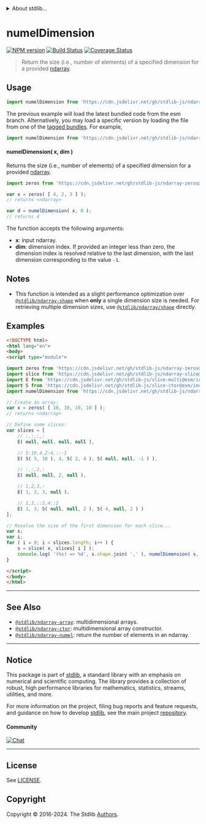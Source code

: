<!--

@license Apache-2.0

Copyright (c) 2023 The Stdlib Authors.

Licensed under the Apache License, Version 2.0 (the "License");
you may not use this file except in compliance with the License.
You may obtain a copy of the License at

   http://www.apache.org/licenses/LICENSE-2.0

Unless required by applicable law or agreed to in writing, software
distributed under the License is distributed on an "AS IS" BASIS,
WITHOUT WARRANTIES OR CONDITIONS OF ANY KIND, either express or implied.
See the License for the specific language governing permissions and
limitations under the License.

-->


<details>
  <summary>
    About stdlib...
  </summary>
  <p>We believe in a future in which the web is a preferred environment for numerical computation. To help realize this future, we've built stdlib. stdlib is a standard library, with an emphasis on numerical and scientific computation, written in JavaScript (and C) for execution in browsers and in Node.js.</p>
  <p>The library is fully decomposable, being architected in such a way that you can swap out and mix and match APIs and functionality to cater to your exact preferences and use cases.</p>
  <p>When you use stdlib, you can be absolutely certain that you are using the most thorough, rigorous, well-written, studied, documented, tested, measured, and high-quality code out there.</p>
  <p>To join us in bringing numerical computing to the web, get started by checking us out on <a href="https://github.com/stdlib-js/stdlib">GitHub</a>, and please consider <a href="https://opencollective.com/stdlib">financially supporting stdlib</a>. We greatly appreciate your continued support!</p>
</details>

# numelDimension

[![NPM version][npm-image]][npm-url] [![Build Status][test-image]][test-url] [![Coverage Status][coverage-image]][coverage-url] <!-- [![dependencies][dependencies-image]][dependencies-url] -->

> Return the size (i.e., number of elements) of a specified dimension for a provided [ndarray][@stdlib/ndarray/ctor].

<!-- Section to include introductory text. Make sure to keep an empty line after the intro `section` element and another before the `/section` close. -->

<section class="intro">

</section>

<!-- /.intro -->

<!-- Package usage documentation. -->



<section class="usage">

## Usage

```javascript
import numelDimension from 'https://cdn.jsdelivr.net/gh/stdlib-js/ndarray-numel-dimension@esm/index.mjs';
```
The previous example will load the latest bundled code from the esm branch. Alternatively, you may load a specific version by loading the file from one of the [tagged bundles](https://github.com/stdlib-js/ndarray-numel-dimension/tags). For example,

```javascript
import numelDimension from 'https://cdn.jsdelivr.net/gh/stdlib-js/ndarray-numel-dimension@v0.1.0-esm/index.mjs';
```

#### numelDimension( x, dim )

Returns the size (i.e., number of elements) of a specified dimension for a provided [ndarray][@stdlib/ndarray/ctor].

```javascript
import zeros from 'https://cdn.jsdelivr.net/gh/stdlib-js/ndarray-zeros@esm/index.mjs';

var x = zeros( [ 4, 2, 3 ] );
// returns <ndarray>

var d = numelDimension( x, 0 );
// returns 4
```

The function accepts the following arguments:

-   **x**: input ndarray.
-   **dim**: dimension index. If provided an integer less than zero, the dimension index is resolved relative to the last dimension, with the last dimension corresponding to the value `-1`.

</section>

<!-- /.usage -->

<!-- Package usage notes. Make sure to keep an empty line after the `section` element and another before the `/section` close. -->

<section class="notes">

## Notes

-   This function is intended as a slight performance optimization over [`@stdlib/ndarray-shape`][@stdlib/ndarray/shape] when **only** a single dimension size is needed. For retrieving multiple dimension sizes, use [`@stdlib/ndarray/shape`][@stdlib/ndarray/shape] directly.

</section>

<!-- /.notes -->

<!-- Package usage examples. -->

<section class="examples">

## Examples

<!-- eslint no-undef: "error" -->

<!-- eslint-disable new-cap -->

```html
<!DOCTYPE html>
<html lang="en">
<body>
<script type="module">

import zeros from 'https://cdn.jsdelivr.net/gh/stdlib-js/ndarray-zeros@esm/index.mjs';
import slice from 'https://cdn.jsdelivr.net/gh/stdlib-js/ndarray-slice@esm/index.mjs';
import E from 'https://cdn.jsdelivr.net/gh/stdlib-js/slice-multi@esm/index.mjs';
import S from 'https://cdn.jsdelivr.net/gh/stdlib-js/slice-ctor@esm/index.mjs';
import numelDimension from 'https://cdn.jsdelivr.net/gh/stdlib-js/ndarray-numel-dimension@esm/index.mjs';

// Create an array:
var x = zeros( [ 10, 10, 10, 10 ] );
// returns <ndarray>

// Define some slices:
var slices = [
    // :,:,:,:
    E( null, null, null, null ),

    // 5:10,4,2:4,::-1
    E( S( 5, 10 ), 4, S( 2, 4 ), S( null, null, -1 ) ),

    // :,:,2,:
    E( null, null, 2, null ),

    // 1,2,3,:
    E( 1, 2, 3, null ),

    // 1,3,::2,4::2
    E( 1, 3, S( null, null, 2 ), S( 4, null, 2 ) )
];

// Resolve the size of the first dimension for each slice...
var s;
var i;
for ( i = 0; i < slices.length; i++ ) {
    s = slice( x, slices[ i ] );
    console.log( '(%s) => %d', s.shape.join( ',' ), numelDimension( s, 0 ) );
}

</script>
</body>
</html>
```

</section>

<!-- /.examples -->

<!-- Section to include cited references. If references are included, add a horizontal rule *before* the section. Make sure to keep an empty line after the `section` element and another before the `/section` close. -->

<section class="references">

</section>

<!-- /.references -->

<!-- Section for related `stdlib` packages. Do not manually edit this section, as it is automatically populated. -->

<section class="related">

* * *

## See Also

-   <span class="package-name">[`@stdlib/ndarray-array`][@stdlib/ndarray/array]</span><span class="delimiter">: </span><span class="description">multidimensional arrays.</span>
-   <span class="package-name">[`@stdlib/ndarray-ctor`][@stdlib/ndarray/ctor]</span><span class="delimiter">: </span><span class="description">multidimensional array constructor.</span>
-   <span class="package-name">[`@stdlib/ndarray-numel`][@stdlib/ndarray/numel]</span><span class="delimiter">: </span><span class="description">return the number of elements in an ndarray.</span>

</section>

<!-- /.related -->

<!-- Section for all links. Make sure to keep an empty line after the `section` element and another before the `/section` close. -->


<section class="main-repo" >

* * *

## Notice

This package is part of [stdlib][stdlib], a standard library with an emphasis on numerical and scientific computing. The library provides a collection of robust, high performance libraries for mathematics, statistics, streams, utilities, and more.

For more information on the project, filing bug reports and feature requests, and guidance on how to develop [stdlib][stdlib], see the main project [repository][stdlib].

#### Community

[![Chat][chat-image]][chat-url]

---

## License

See [LICENSE][stdlib-license].


## Copyright

Copyright &copy; 2016-2024. The Stdlib [Authors][stdlib-authors].

</section>

<!-- /.stdlib -->

<!-- Section for all links. Make sure to keep an empty line after the `section` element and another before the `/section` close. -->

<section class="links">

[npm-image]: http://img.shields.io/npm/v/@stdlib/ndarray-numel-dimension.svg
[npm-url]: https://npmjs.org/package/@stdlib/ndarray-numel-dimension

[test-image]: https://github.com/stdlib-js/ndarray-numel-dimension/actions/workflows/test.yml/badge.svg?branch=v0.1.0
[test-url]: https://github.com/stdlib-js/ndarray-numel-dimension/actions/workflows/test.yml?query=branch:v0.1.0

[coverage-image]: https://img.shields.io/codecov/c/github/stdlib-js/ndarray-numel-dimension/main.svg
[coverage-url]: https://codecov.io/github/stdlib-js/ndarray-numel-dimension?branch=main

<!--

[dependencies-image]: https://img.shields.io/david/stdlib-js/ndarray-numel-dimension.svg
[dependencies-url]: https://david-dm.org/stdlib-js/ndarray-numel-dimension/main

-->

[chat-image]: https://img.shields.io/gitter/room/stdlib-js/stdlib.svg
[chat-url]: https://app.gitter.im/#/room/#stdlib-js_stdlib:gitter.im

[stdlib]: https://github.com/stdlib-js/stdlib

[stdlib-authors]: https://github.com/stdlib-js/stdlib/graphs/contributors

[umd]: https://github.com/umdjs/umd
[es-module]: https://developer.mozilla.org/en-US/docs/Web/JavaScript/Guide/Modules

[deno-url]: https://github.com/stdlib-js/ndarray-numel-dimension/tree/deno
[umd-url]: https://github.com/stdlib-js/ndarray-numel-dimension/tree/umd
[esm-url]: https://github.com/stdlib-js/ndarray-numel-dimension/tree/esm
[branches-url]: https://github.com/stdlib-js/ndarray-numel-dimension/blob/main/branches.md

[stdlib-license]: https://raw.githubusercontent.com/stdlib-js/ndarray-numel-dimension/main/LICENSE

[@stdlib/ndarray/ctor]: https://github.com/stdlib-js/ndarray-ctor/tree/esm

[@stdlib/ndarray/shape]: https://github.com/stdlib-js/ndarray-shape/tree/esm

<!-- <related-links> -->

[@stdlib/ndarray/array]: https://github.com/stdlib-js/ndarray-array/tree/esm

[@stdlib/ndarray/numel]: https://github.com/stdlib-js/ndarray-numel/tree/esm

<!-- </related-links> -->

</section>

<!-- /.links -->
